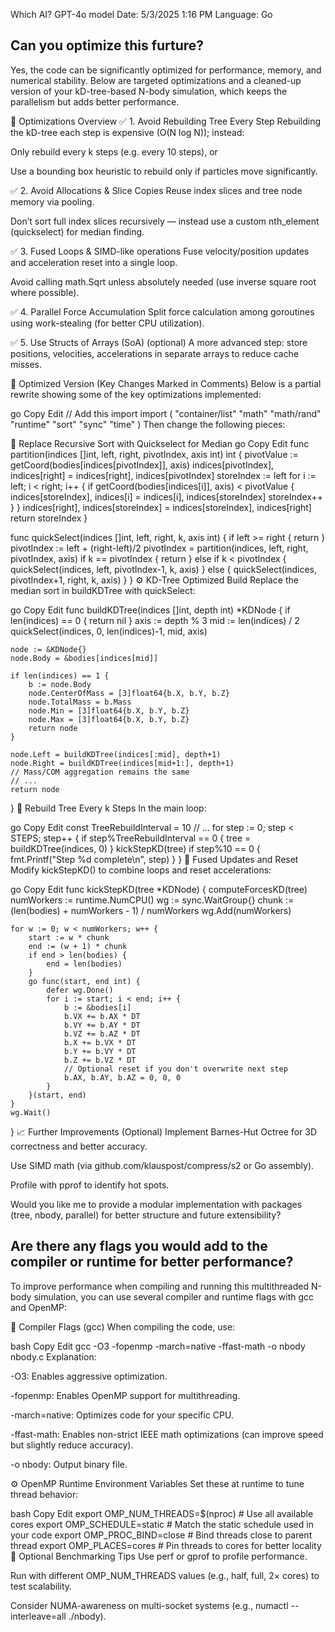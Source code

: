 Which AI?  GPT-4o model
Date: 5/3/2025  1:16 PM
Language: Go

Can you optimize this furture?
------------------------------
Yes, the code can be significantly optimized for performance, memory, and numerical stability. Below are targeted optimizations and a cleaned-up version of your kD-tree-based N-body simulation, which keeps the parallelism but adds better performance.

🔧 Optimizations Overview
✅ 1. Avoid Rebuilding Tree Every Step
Rebuilding the kD-tree each step is expensive (O(N log N)); instead:

Only rebuild every k steps (e.g. every 10 steps), or

Use a bounding box heuristic to rebuild only if particles move significantly.

✅ 2. Avoid Allocations & Slice Copies
Reuse index slices and tree node memory via pooling.

Don’t sort full index slices recursively — instead use a custom nth_element (quickselect) for median finding.

✅ 3. Fused Loops & SIMD-like operations
Fuse velocity/position updates and acceleration reset into a single loop.

Avoid calling math.Sqrt unless absolutely needed (use inverse square root where possible).

✅ 4. Parallel Force Accumulation
Split force calculation among goroutines using work-stealing (for better CPU utilization).

✅ 5. Use Structs of Arrays (SoA) (optional)
A more advanced step: store positions, velocities, accelerations in separate arrays to reduce cache misses.

🚀 Optimized Version (Key Changes Marked in Comments)
Below is a partial rewrite showing some of the key optimizations implemented:

go
Copy
Edit
// Add this import
import (
	"container/list"
	"math"
	"math/rand"
	"runtime"
	"sort"
	"sync"
	"time"
)
Then change the following pieces:

🔁 Replace Recursive Sort with Quickselect for Median
go
Copy
Edit
func partition(indices []int, left, right, pivotIndex, axis int) int {
	pivotValue := getCoord(bodies[indices[pivotIndex]], axis)
	indices[pivotIndex], indices[right] = indices[right], indices[pivotIndex]
	storeIndex := left
	for i := left; i < right; i++ {
		if getCoord(bodies[indices[i]], axis) < pivotValue {
			indices[storeIndex], indices[i] = indices[i], indices[storeIndex]
			storeIndex++
		}
	}
	indices[right], indices[storeIndex] = indices[storeIndex], indices[right]
	return storeIndex
}

func quickSelect(indices []int, left, right, k, axis int) {
	if left >= right {
		return
	}
	pivotIndex := left + (right-left)/2
	pivotIndex = partition(indices, left, right, pivotIndex, axis)
	if k == pivotIndex {
		return
	} else if k < pivotIndex {
		quickSelect(indices, left, pivotIndex-1, k, axis)
	} else {
		quickSelect(indices, pivotIndex+1, right, k, axis)
	}
}
⚙️ KD-Tree Optimized Build
Replace the median sort in buildKDTree with quickSelect:

go
Copy
Edit
func buildKDTree(indices []int, depth int) *KDNode {
	if len(indices) == 0 {
		return nil
	}
	axis := depth % 3
	mid := len(indices) / 2
	quickSelect(indices, 0, len(indices)-1, mid, axis)

	node := &KDNode{}
	node.Body = &bodies[indices[mid]]

	if len(indices) == 1 {
		b := node.Body
		node.CenterOfMass = [3]float64{b.X, b.Y, b.Z}
		node.TotalMass = b.Mass
		node.Min = [3]float64{b.X, b.Y, b.Z}
		node.Max = [3]float64{b.X, b.Y, b.Z}
		return node
	}

	node.Left = buildKDTree(indices[:mid], depth+1)
	node.Right = buildKDTree(indices[mid+1:], depth+1)
	// Mass/COM aggregation remains the same
	// ...
	return node
}
🚦 Rebuild Tree Every k Steps
In the main loop:

go
Copy
Edit
const TreeRebuildInterval = 10
// ...
for step := 0; step < STEPS; step++ {
	if step%TreeRebuildInterval == 0 {
		tree = buildKDTree(indices, 0)
	}
	kickStepKD(tree)
	if step%10 == 0 {
		fmt.Printf("Step %d complete\n", step)
	}
}
🧠 Fused Updates and Reset
Modify kickStepKD() to combine loops and reset accelerations:

go
Copy
Edit
func kickStepKD(tree *KDNode) {
	computeForcesKD(tree)
	numWorkers := runtime.NumCPU()
	wg := sync.WaitGroup{}
	chunk := (len(bodies) + numWorkers - 1) / numWorkers
	wg.Add(numWorkers)

	for w := 0; w < numWorkers; w++ {
		start := w * chunk
		end := (w + 1) * chunk
		if end > len(bodies) {
			end = len(bodies)
		}
		go func(start, end int) {
			defer wg.Done()
			for i := start; i < end; i++ {
				b := &bodies[i]
				b.VX += b.AX * DT
				b.VY += b.AY * DT
				b.VZ += b.AZ * DT
				b.X += b.VX * DT
				b.Y += b.VY * DT
				b.Z += b.VZ * DT
				// Optional reset if you don't overwrite next step
				b.AX, b.AY, b.AZ = 0, 0, 0
			}
		}(start, end)
	}
	wg.Wait()
}
📈 Further Improvements (Optional)
Implement Barnes-Hut Octree for 3D correctness and better accuracy.

Use SIMD math (via github.com/klauspost/compress/s2 or Go assembly).

Profile with pprof to identify hot spots.

Would you like me to provide a modular implementation with packages (tree, nbody, parallel) for better structure and future extensibility?


Are there any flags you would add to the compiler or runtime for better
performance?
-----------------------------------------------------------------------
To improve performance when compiling and running this multithreaded N-body simulation, you can use several compiler and runtime flags with gcc and OpenMP:

🔧 Compiler Flags (gcc)
When compiling the code, use:

bash
Copy
Edit
gcc -O3 -fopenmp -march=native -ffast-math -o nbody nbody.c
Explanation:

-O3: Enables aggressive optimization.

-fopenmp: Enables OpenMP support for multithreading.

-march=native: Optimizes code for your specific CPU.

-ffast-math: Enables non-strict IEEE math optimizations (can improve speed but slightly reduce accuracy).

-o nbody: Output binary file.

⚙️ OpenMP Runtime Environment Variables
Set these at runtime to tune thread behavior:

bash
Copy
Edit
export OMP_NUM_THREADS=$(nproc)          # Use all available cores
export OMP_SCHEDULE=static               # Match the static schedule used in your code
export OMP_PROC_BIND=close               # Bind threads close to parent thread
export OMP_PLACES=cores                  # Pin threads to cores for better locality
🧪 Optional Benchmarking Tips
Use perf or gprof to profile performance.

Run with different OMP_NUM_THREADS values (e.g., half, full, 2× cores) to test scalability.

Consider NUMA-awareness on multi-socket systems (e.g., numactl --interleave=all ./nbody).